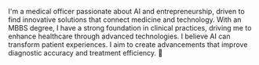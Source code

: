 I'm a medical officer passionate about AI and entrepreneurship, driven to find innovative solutions that connect medicine and technology. With an MBBS degree, I have a strong foundation in clinical practices, driving me to enhance healthcare through advanced technologies. I believe AI can transform patient experiences. I aim to create advancements that improve diagnostic accuracy and treatment efficiency. 🚀
